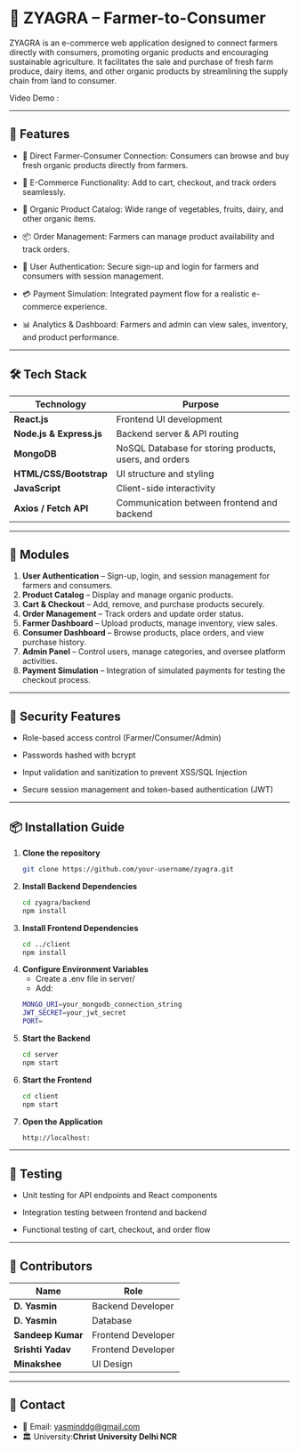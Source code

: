 # 🌾 ZYAGRA – Farmer-to-Consumer 
ZYAGRA is an e-commerce web application designed to connect farmers directly with consumers, promoting organic products and encouraging sustainable agriculture. It facilitates the sale and purchase of fresh farm produce, dairy items, and other organic products by streamlining the supply chain from land to consumer.

Video Demo :

---

## 📌 Features
- 🥬 Direct Farmer-Consumer Connection: Consumers can browse and buy fresh organic products directly from farmers.

- 🛒 E-Commerce Functionality: Add to cart, checkout, and track orders seamlessly.

- 🌱 Organic Product Catalog: Wide range of vegetables, fruits, dairy, and other organic items.

- 📦 Order Management: Farmers can manage product availability and track orders.

- 🔐 User Authentication: Secure sign-up and login for farmers and consumers with session management.

- 💳 Payment Simulation: Integrated payment flow for a realistic e-commerce experience.

- 📊 Analytics & Dashboard: Farmers and admin can view sales, inventory, and product performance.

---

## 🛠️ Tech Stack

| Technology | Purpose |
|------------|---------|
| **React.js** | Frontend UI development |
| **Node.js & Express.js** | Backend server & API routing |
| **MongoDB** | NoSQL Database for storing products, users, and orders |
| **HTML/CSS/Bootstrap** | UI structure and styling |
| **JavaScript** | Client-side interactivity |
| **Axios / Fetch API** | Communication between frontend and backend |

---

## 📂 Modules

1. **User Authentication** – Sign-up, login, and session management for farmers and consumers.
2. **Product Catalog** – Display and manage organic products.
3. **Cart & Checkout** – Add, remove, and purchase products securely.
4. **Order Management** – Track orders and update order status.
5. **Farmer Dashboard** – Upload products, manage inventory, view sales.
6. **Consumer Dashboard** – Browse products, place orders, and view purchase history.
7. **Admin Panel** – Control users, manage categories, and oversee platform activities.
8. **Payment Simulation** – Integration of simulated payments for testing the checkout process.

---

## 🔐 Security Features

- Role-based access control (Farmer/Consumer/Admin)

- Passwords hashed with bcrypt

- Input validation and sanitization to prevent XSS/SQL Injection

- Secure session management and token-based authentication (JWT)

---

## 📦 Installation Guide

1. **Clone the repository**
   ```bash
   git clone https://github.com/your-username/zyagra.git

2. **Install Backend Dependencies**
   ```bash
   cd zyagra/backend
   npm install

3. **Install Frontend Dependencies**
   ```bash
   cd ../client
   npm install

4. **Configure Environment Variables**
   - Create a .env file in server/
   - Add:
   ```bash
   MONGO_URI=your_mongodb_connection_string
   JWT_SECRET=your_jwt_secret
   PORT=

5. **Start the Backend**
   ```bash
   cd server
   npm start

6. **Start the Frontend**
   ```bash
   cd client
   npm start

7. **Open the Application**
   ```bash
   http://localhost:

---

## 🧪 Testing

- Unit testing for API endpoints and React components

- Integration testing between frontend and backend

- Functional testing of cart, checkout, and order flow

---

## 👥 Contributors

| Name | Role |
|------------|---------|
| **D. Yasmin** | Backend Developer |
| **D. Yasmin** | Database |
| **Sandeep Kumar** | Frontend Developer |
| **Srishti Yadav** | Frontend Developer |
| **Minakshee** | UI Design |

---

## 💌 Contact
- 📧 Email: yasminddg@gmail.com
- 🏛️ University:**Christ University Delhi NCR**
